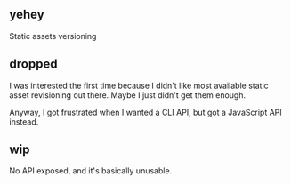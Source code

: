 ## yehey
Static assets versioning

## dropped
I was interested the first time because I didn't like most available static asset revisioning out there. Maybe I just didn't get them enough.

Anyway, I got frustrated when I wanted a CLI API, but got a JavaScript API instead.

## wip
No API exposed, and it's basically unusable.